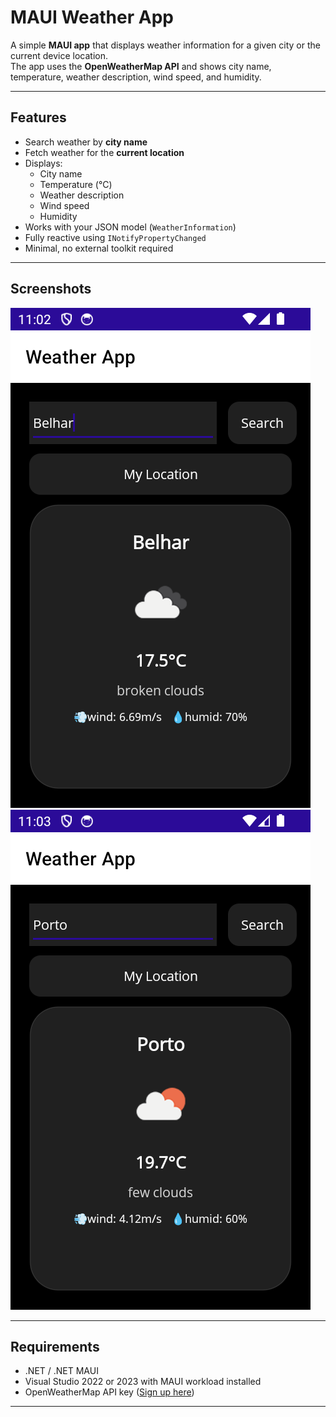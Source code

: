 # MAUI Weather App

A simple **MAUI app** that displays weather information for a given city or the current device location.  
The app uses the **OpenWeatherMap API** and shows city name, temperature, weather description, wind speed, and humidity.

---

## Features

- Search weather by **city name**  
- Fetch weather for the **current location**  
- Displays:
  - City name
  - Temperature (°C)
  - Weather description
  - Wind speed
  - Humidity  
- Works with your JSON model (`WeatherInformation`)  
- Fully reactive using `INotifyPropertyChanged`  
- Minimal, no external toolkit required  

---

## Screenshots

![Screenshot](./current.png)
![Screenshot](./search.png)

---

## Requirements

- .NET  / .NET MAUI  
- Visual Studio 2022 or 2023 with MAUI workload installed  
- OpenWeatherMap API key ([Sign up here](https://openweathermap.org/api))  

---

